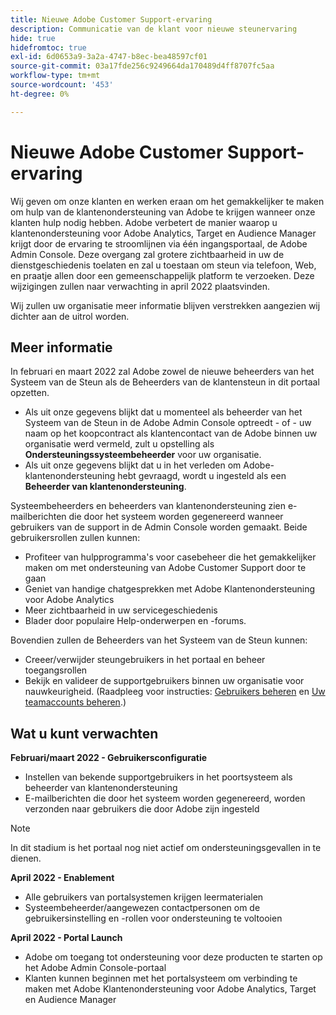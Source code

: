 ```yaml
---
title: Nieuwe Adobe Customer Support-ervaring
description: Communicatie van de klant voor nieuwe steunervaring
hide: true
hidefromtoc: true
exl-id: 6d0653a9-3a2a-4747-b8ec-bea48597cf01
source-git-commit: 03a17fde256c9249664da170489d4ff8707fc5aa
workflow-type: tm+mt
source-wordcount: '453'
ht-degree: 0%

---
```


# Nieuwe Adobe Customer Support-ervaring

Wij geven om onze klanten en werken eraan om het gemakkelijker te maken om hulp van de klantenondersteuning van Adobe te krijgen wanneer onze klanten hulp nodig hebben. Adobe verbetert de manier waarop u klantenondersteuning voor Adobe Analytics, Target en Audience Manager krijgt door de ervaring te stroomlijnen via één ingangsportaal, de Adobe Admin Console. Deze overgang zal grotere zichtbaarheid in uw de dienstgeschiedenis toelaten en zal u toestaan om steun via telefoon, Web, en praatje allen door een gemeenschappelijk platform te verzoeken. Deze wijzigingen zullen naar verwachting in april 2022 plaatsvinden.

Wij zullen uw organisatie meer informatie blijven verstrekken aangezien wij dichter aan de uitrol worden.

## Meer informatie

In februari en maart 2022 zal Adobe zowel de nieuwe beheerders van het Systeem van de Steun als de Beheerders van de klantensteun in dit portaal opzetten.

* Als uit onze gegevens blijkt dat u momenteel als beheerder van het Systeem van de Steun in de Adobe Admin Console optreedt - of - uw naam op het koopcontract als klantencontact van de Adobe binnen uw organisatie werd vermeld, zult u opstelling als **Ondersteuningssysteembeheerder** voor uw organisatie.
* Als uit onze gegevens blijkt dat u in het verleden om Adobe-klantenondersteuning hebt gevraagd, wordt u ingesteld als een **Beheerder van klantenondersteuning**.

Systeembeheerders en beheerders van klantenondersteuning zien e-mailberichten die door het systeem worden gegenereerd wanneer gebruikers van de support in de Admin Console worden gemaakt. Beide gebruikersrollen zullen kunnen:

* Profiteer van hulpprogramma&#39;s voor casebeheer die het gemakkelijker maken om met ondersteuning van Adobe Customer Support door te gaan
* Geniet van handige chatgesprekken met Adobe Klantenondersteuning voor Adobe Analytics
* Meer zichtbaarheid in uw servicegeschiedenis
* Blader door populaire Help-onderwerpen en -forums.

Bovendien zullen de Beheerders van het Systeem van de Steun kunnen:

* Creeer/verwijder steungebruikers in het portaal en beheer toegangsrollen
* Bekijk en valideer de supportgebruikers binnen uw organisatie voor nauwkeurigheid. (Raadpleeg voor instructies: [Gebruikers beheren](https://helpx.adobe.com/nl/enterprise/using/users.html) en [Uw teamaccounts beheren](https://helpx.adobe.com/nl/enterprise/using/accounts.html).)

## Wat u kunt verwachten

**Februari/maart 2022 - Gebruikersconfiguratie**

* Instellen van bekende supportgebruikers in het poortsysteem als beheerder van klantenondersteuning
* E-mailberichten die door het systeem worden gegenereerd, worden verzonden naar gebruikers die door Adobe zijn ingesteld

>[!NOTE]
>
>In dit stadium is het portaal nog niet actief om ondersteuningsgevallen in te dienen.

**April 2022 - Enablement**

* Alle gebruikers van portalsystemen krijgen leermaterialen
* Systeembeheerder/aangewezen contactpersonen om de gebruikersinstelling en -rollen voor ondersteuning te voltooien

**April 2022 - Portal Launch**

* Adobe om toegang tot ondersteuning voor deze producten te starten op het Adobe Admin Console-portaal
* Klanten kunnen beginnen met het portalsysteem om verbinding te maken met Adobe Klantenondersteuning voor Adobe Analytics, Target en Audience Manager
